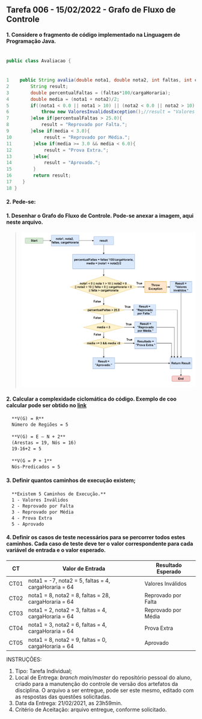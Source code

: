 ## Tarefa 006 - 15/02/2022 - Grafo de Fluxo de Controle

#### 1. Considere o fragmento de código implementado na Linguagem de Programação Java.

~~~java

public class Avaliacao {


1    public String avalia(double nota1, double nota2, int faltas, int cargaHoraria) throws ValoresInvalidosException{
2        String result;
3        double percentualFaltas = (faltas*100/cargaHoraria);
4        double media = (nota1 + nota2)/2;
5        if((nota1 < 0.0 || nota1 > 10) || (nota2 < 0.0 || nota2 > 10) || (faltas < 0 || faltas > cargaHoraria) || cargaHoraria < 0){
6            throw new ValoresInvalidosException();//result = "Valores Inválidos.";
7        }else if(percentualFaltas > 25.0){
8            result = "Reprovado por Falta.";
9        }else if(media < 3.0){
10            result = "Reprovado por Média.";
11        }else if(media >= 3.0 && media < 6.0){
12            result = "Prova Extra.";
13        }else{
14            result = "Aprovado.";
15        }
16        return result;
17    }
18 }
~~~

#### 2. Pede-se:
   #### 1. Desenhar o **Grafo do Fluxo de Controle**. Pode-se anexar a imagem, aqui neste arquivo.
   >![Image](https://github.com/Dener-arx/ts-2021-2/blob/main/images/Grafo%20de%20Fluxo%20de%20Controle.png)
   #### 2. Calcular a complexidade ciclomática do código. Exemplo de coo calcular pode ser obtido no [link](https://www.treinaweb.com.br/blog/complexidade-ciclomatica-analise-estatica-e-refatoracao)

      **V(G) = R** 
      Número de Regiões = 5 
    
      **V(G) = E – N + 2** 
      (Arestas = 19, Nós = 16)
      19-16+2 = 5 
    
      **V(G = P + 1** 
      Nós-Predicados = 5

   #### 3. Definir quantos caminhos de execução existem;

      **Existem 5 Caminhos de Execução.** 
      1 - Valores Inválidos 
      2 - Reprovado por Falta 
      3 - Reprovado por Média 
      4 - Prova Extra 
      5 - Aprovado

   #### 4. Definir os casos de teste necessários para se percorrer todos estes caminhos. Cada caso de teste deve ter o valor correspondente para cada variável de entrada e o valor esperado.

|  CT  |          Valor de Entrada                             |  Resultado Esperado  |
|---|---|---|
| CT01 | nota1 = -7, nota2 = 5, faltas = 4, cargaHoraria = 64  | Valores Inválidos    |
| CT02 | nota1 = 8, nota2 = 8, faltas = 28, cargaHoraria = 64  | Reprovado por Falta  |
| CT03 | nota1 = 2, nota2 = 3, faltas = 4, cargaHoraria = 64   | Reprovado por Média  |
| CT04 | nota1 = 3, nota2 = 6, faltas = 4, cargaHoraria = 64   | Prova Extra          |
| CT05 | nota1 = 8, nota2 = 9, faltas = 0, cargaHoraria = 64   | Aprovado             |


INSTRUÇÕES:
1. Tipo: Tarefa Individual;
2. Local de Entrega: _branch main/master_ do repositório pessoal do aluno, criado para a manutenção do controle de versão dos artefatos da disciplina. O arquivo a ser entregue, pode ser este mesmo, editado com as respostas das questões solicitadas.
3. Data da Entrega: 21/02/2021, as 23h59min.
4. Critério de Aceitação: arquivo entregue, conforme solicitado.
